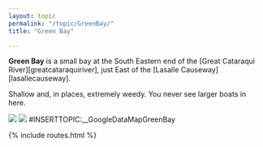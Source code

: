```yaml
---
layout: topic
permalink: "/topic/GreenBay/"
title: "Green Bay"

---
```


**Green Bay** is a small bay at the South Eastern end of the [Great Cataraqui River][greatcataraquiriver], just East of the [Lasalle Causeway][lasallecauseway].

Shallow and, in places, extremely weedy.  You never see larger boats in here.

<img src="http://k7waterfront.org/Images/Chart-GreenBay.jpg" class="chart">
<img src="Images/GreenBay01.JPG">
#INSERTTOPIC:__GoogleDataMapGreenBay

{% include routes.html %}
